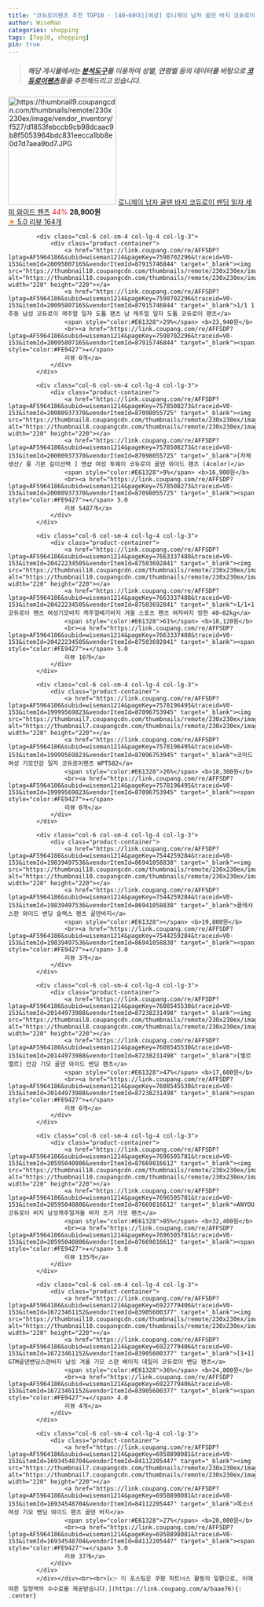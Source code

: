 ```yaml
---
title: "코듀로이팬츠 추천 TOP10 - [40~60대][여성] 로니제이 남자 골덴 바지 코듀로이 밴딩 일자 세미 와이드 팬츠"
author: WiseMan
categories: shopping
tags: [Top10, shopping]
pin: true
---
```


> ##### 해당 게시물에서는 [**분석도구**](https://itemscout.io/)를 이용하여 **성별**, **연령별** 등의 데이터를 바탕으로 [**코듀로이팬츠**](https://link.coupang.com/a/baae76)들을 추천해드리고 있습니다.
<div class="container"><div class="row">
            <div class="col-6 col-sm-4 col-lg-4 col-lg-3">
                <div class="product-container">
                    <a href="https://link.coupang.com/re/AFFSDP?lptag=AF5964186&subid=wiseman1214&pageKey=7590202689&traceid=V0-153&itemId=20055365872&vendorItemId=87151478290" target="_blank"><img src="https://thumbnail9.coupangcdn.com/thumbnails/remote/230x230ex/image/vendor_inventory/f527/d1853febccb9cb98dcaac9b8f5053964bdc831eecca1bb8e0d7d7aea9bd7.JPG" alt="https://thumbnail9.coupangcdn.com/thumbnails/remote/230x230ex/image/vendor_inventory/f527/d1853febccb9cb98dcaac9b8f5053964bdc831eecca1bb8e0d7d7aea9bd7.JPG" width="220" height="220"></a>
                    <a href="https://link.coupang.com/re/AFFSDP?lptag=AF5964186&subid=wiseman1214&pageKey=7590202689&traceid=V0-153&itemId=20055365872&vendorItemId=87151478290" target="_blank">로니제이 남자 골덴 바지 코듀로이 밴딩 일자 세미 와이드 팬츠</a>
                    <span style="color:#E61328">44%</span> <b>28,900원</b>
                    <br><a href="https://link.coupang.com/re/AFFSDP?lptag=AF5964186&subid=wiseman1214&pageKey=7590202689&traceid=V0-153&itemId=20055365872&vendorItemId=87151478290" target="_blank"><span style="color:#FE9427">★</span> 5.0
                    리뷰 164개</a>
                </div>
            </div>
            
            <div class="col-6 col-sm-4 col-lg-4 col-lg-3">
                <div class="product-container">
                    <a href="https://link.coupang.com/re/AFFSDP?lptag=AF5964186&subid=wiseman1214&pageKey=7598702296&traceid=V0-153&itemId=20095807165&vendorItemId=87915746844" target="_blank"><img src="https://thumbnail10.coupangcdn.com/thumbnails/remote/230x230ex/image/vendor_inventory/a848/cc9a22abc1402d3719c55948d21a8980fdb0fe9493d6e0f6c68dff94e0a2.jpg" alt="https://thumbnail10.coupangcdn.com/thumbnails/remote/230x230ex/image/vendor_inventory/a848/cc9a22abc1402d3719c55948d21a8980fdb0fe9493d6e0f6c68dff94e0a2.jpg" width="220" height="220"></a>
                    <a href="https://link.coupang.com/re/AFFSDP?lptag=AF5964186&subid=wiseman1214&pageKey=7598702296&traceid=V0-153&itemId=20095807165&vendorItemId=87915746844" target="_blank">1/1 1 추동 남성 코듀로이 캐주얼 일자 도톰 팬츠 남 캐주얼 일자 도톰 코듀로이 팬츠</a>
                    <span style="color:#E61328">29%</span> <b>23,940원</b>
                    <br><a href="https://link.coupang.com/re/AFFSDP?lptag=AF5964186&subid=wiseman1214&pageKey=7598702296&traceid=V0-153&itemId=20095807165&vendorItemId=87915746844" target="_blank"><span style="color:#FE9427">★</span> 
                    리뷰 0개</a>
                </div>
            </div>
            
            <div class="col-6 col-sm-4 col-lg-4 col-lg-3">
                <div class="product-container">
                    <a href="https://link.coupang.com/re/AFFSDP?lptag=AF5964186&subid=wiseman1214&pageKey=7578508273&traceid=V0-153&itemId=20000937370&vendorItemId=87098055725" target="_blank"><img src="https://thumbnail8.coupangcdn.com/thumbnails/remote/230x230ex/image/vendor_inventory/4685/1dd2c94b3506db591b89e92c301a199f73abf51edbaae5709c4b6c0126ff.jpg" alt="https://thumbnail8.coupangcdn.com/thumbnails/remote/230x230ex/image/vendor_inventory/4685/1dd2c94b3506db591b89e92c301a199f73abf51edbaae5709c4b6c0126ff.jpg" width="220" height="220"></a>
                    <a href="https://link.coupang.com/re/AFFSDP?lptag=AF5964186&subid=wiseman1214&pageKey=7578508273&traceid=V0-153&itemId=20000937370&vendorItemId=87098055725" target="_blank">[자체생산/ 롱 기본 길이선택 ] 앤샵 여성 투웨이 코듀로이 골덴 와이드 팬츠 (4color)</a>
                    <span style="color:#E61328">9%</span> <b>16,900원</b>
                    <br><a href="https://link.coupang.com/re/AFFSDP?lptag=AF5964186&subid=wiseman1214&pageKey=7578508273&traceid=V0-153&itemId=20000937370&vendorItemId=87098055725" target="_blank"><span style="color:#FE9427">★</span> 5.0
                    리뷰 5487개</a>
                </div>
            </div>
            
            <div class="col-6 col-sm-4 col-lg-4 col-lg-3">
                <div class="product-container">
                    <a href="https://link.coupang.com/re/AFFSDP?lptag=AF5964186&subid=wiseman1214&pageKey=7663337488&traceid=V0-153&itemId=20422234505&vendorItemId=87503692841" target="_blank"><img src="https://thumbnail10.coupangcdn.com/thumbnails/remote/230x230ex/image/vendor_inventory/d7c1/c5d98cd9625e0c8747a6adc972655685cfee473233bcd595f90b0916e70b.jpg" alt="https://thumbnail10.coupangcdn.com/thumbnails/remote/230x230ex/image/vendor_inventory/d7c1/c5d98cd9625e0c8747a6adc972655685cfee473233bcd595f90b0916e70b.jpg" width="220" height="220"></a>
                    <a href="https://link.coupang.com/re/AFFSDP?lptag=AF5964186&subid=wiseman1214&pageKey=7663337488&traceid=V0-153&itemId=20422234505&vendorItemId=87503692841" target="_blank">1/1+1 코듀로이 팬츠 여성기모바지 케주얼베기바지 겨울 스포츠 팬츠 여자바지 방한 40~82kg</a>
                    <span style="color:#E61328">61%</span> <b>18,120원</b>
                    <br><a href="https://link.coupang.com/re/AFFSDP?lptag=AF5964186&subid=wiseman1214&pageKey=7663337488&traceid=V0-153&itemId=20422234505&vendorItemId=87503692841" target="_blank"><span style="color:#FE9427">★</span> 5.0
                    리뷰 16개</a>
                </div>
            </div>
            
            <div class="col-6 col-sm-4 col-lg-4 col-lg-3">
                <div class="product-container">
                    <a href="https://link.coupang.com/re/AFFSDP?lptag=AF5964186&subid=wiseman1214&pageKey=7578196495&traceid=V0-153&itemId=19999569823&vendorItemId=87096753945" target="_blank"><img src="https://thumbnail7.coupangcdn.com/thumbnails/remote/230x230ex/image/vendor_inventory/519d/daee3d367fa4028174883569d0bc584db84f9a0ecd4ed3ef9a8a3681ba4f.jpg" alt="https://thumbnail7.coupangcdn.com/thumbnails/remote/230x230ex/image/vendor_inventory/519d/daee3d367fa4028174883569d0bc584db84f9a0ecd4ed3ef9a8a3681ba4f.jpg" width="220" height="220"></a>
                    <a href="https://link.coupang.com/re/AFFSDP?lptag=AF5964186&subid=wiseman1214&pageKey=7578196495&traceid=V0-153&itemId=19999569823&vendorItemId=87096753945" target="_blank">코마드 여성 기모안감 일자 코듀로이팬츠 WPT582</a>
                    <span style="color:#E61328">26%</span> <b>18,300원</b>
                    <br><a href="https://link.coupang.com/re/AFFSDP?lptag=AF5964186&subid=wiseman1214&pageKey=7578196495&traceid=V0-153&itemId=19999569823&vendorItemId=87096753945" target="_blank"><span style="color:#FE9427">★</span> 
                    리뷰 0개</a>
                </div>
            </div>
            
            <div class="col-6 col-sm-4 col-lg-4 col-lg-3">
                <div class="product-container">
                    <a href="https://link.coupang.com/re/AFFSDP?lptag=AF5964186&subid=wiseman1214&pageKey=7544259284&traceid=V0-153&itemId=19839497536&vendorItemId=86941058838" target="_blank"><img src="https://thumbnail10.coupangcdn.com/thumbnails/remote/230x230ex/image/vendor_inventory/5d60/517d742a59a40fd7b9991a66b2171fba2ab7b338b9996007dd44b87d786b.jpg" alt="https://thumbnail10.coupangcdn.com/thumbnails/remote/230x230ex/image/vendor_inventory/5d60/517d742a59a40fd7b9991a66b2171fba2ab7b338b9996007dd44b87d786b.jpg" width="220" height="220"></a>
                    <a href="https://link.coupang.com/re/AFFSDP?lptag=AF5964186&subid=wiseman1214&pageKey=7544259284&traceid=V0-153&itemId=19839497536&vendorItemId=86941058838" target="_blank">끌레샤 스판 와이드 밴딩 슬랙스 팬츠 골덴바지</a>
                    <span style="color:#E61328"></span> <b>19,800원</b>
                    <br><a href="https://link.coupang.com/re/AFFSDP?lptag=AF5964186&subid=wiseman1214&pageKey=7544259284&traceid=V0-153&itemId=19839497536&vendorItemId=86941058838" target="_blank"><span style="color:#FE9427">★</span> 3.0
                    리뷰 3개</a>
                </div>
            </div>
            
            <div class="col-6 col-sm-4 col-lg-4 col-lg-3">
                <div class="product-container">
                    <a href="https://link.coupang.com/re/AFFSDP?lptag=AF5964186&subid=wiseman1214&pageKey=7608545530&traceid=V0-153&itemId=20144973988&vendorItemId=87238231498" target="_blank"><img src="https://thumbnail8.coupangcdn.com/thumbnails/remote/230x230ex/image/vendor_inventory/3cac/ae356e52e9f5ee394b77849c6c3c4a6248f8100632324317363318765b36.jpg" alt="https://thumbnail8.coupangcdn.com/thumbnails/remote/230x230ex/image/vendor_inventory/3cac/ae356e52e9f5ee394b77849c6c3c4a6248f8100632324317363318765b36.jpg" width="220" height="220"></a>
                    <a href="https://link.coupang.com/re/AFFSDP?lptag=AF5964186&subid=wiseman1214&pageKey=7608545530&traceid=V0-153&itemId=20144973988&vendorItemId=87238231498" target="_blank">[벨르엘르] 안감 기모 골덴 와이드 밴딩 팬츠</a>
                    <span style="color:#E61328">47%</span> <b>17,600원</b>
                    <br><a href="https://link.coupang.com/re/AFFSDP?lptag=AF5964186&subid=wiseman1214&pageKey=7608545530&traceid=V0-153&itemId=20144973988&vendorItemId=87238231498" target="_blank"><span style="color:#FE9427">★</span> 
                    리뷰 0개</a>
                </div>
            </div>
            
            <div class="col-6 col-sm-4 col-lg-4 col-lg-3">
                <div class="product-container">
                    <a href="https://link.coupang.com/re/AFFSDP?lptag=AF5964186&subid=wiseman1214&pageKey=7696505781&traceid=V0-153&itemId=20595040806&vendorItemId=87669816612" target="_blank"><img src="https://thumbnail10.coupangcdn.com/thumbnails/remote/230x230ex/image/vendor_inventory/8204/fb5acca3085f6e09ddd6a375ed3d5a57d83deaa7b37034c547c0c4357a50.jpg" alt="https://thumbnail10.coupangcdn.com/thumbnails/remote/230x230ex/image/vendor_inventory/8204/fb5acca3085f6e09ddd6a375ed3d5a57d83deaa7b37034c547c0c4357a50.jpg" width="220" height="220"></a>
                    <a href="https://link.coupang.com/re/AFFSDP?lptag=AF5964186&subid=wiseman1214&pageKey=7696505781&traceid=V0-153&itemId=20595040806&vendorItemId=87669816612" target="_blank">ANYOU 코듀로이 바지 남성캐주얼겨울 바지 조거 기모 팬츠</a>
                    <span style="color:#E61328">85%</span> <b>32,400원</b>
                    <br><a href="https://link.coupang.com/re/AFFSDP?lptag=AF5964186&subid=wiseman1214&pageKey=7696505781&traceid=V0-153&itemId=20595040806&vendorItemId=87669816612" target="_blank"><span style="color:#FE9427">★</span> 5.0
                    리뷰 135개</a>
                </div>
            </div>
            
            <div class="col-6 col-sm-4 col-lg-4 col-lg-3">
                <div class="product-container">
                    <a href="https://link.coupang.com/re/AFFSDP?lptag=AF5964186&subid=wiseman1214&pageKey=6922779406&traceid=V0-153&itemId=16723461152&vendorItemId=83905600377" target="_blank"><img src="https://thumbnail10.coupangcdn.com/thumbnails/remote/230x230ex/image/vendor_inventory/40dd/0a0054eeca7b5e342ecf105b6652465342499ddbe4cc9e9bdfbf3bf0dff9.jpg" alt="https://thumbnail10.coupangcdn.com/thumbnails/remote/230x230ex/image/vendor_inventory/40dd/0a0054eeca7b5e342ecf105b6652465342499ddbe4cc9e9bdfbf3bf0dff9.jpg" width="220" height="220"></a>
                    <a href="https://link.coupang.com/re/AFFSDP?lptag=AF5964186&subid=wiseman1214&pageKey=6922779406&traceid=V0-153&itemId=16723461152&vendorItemId=83905600377" target="_blank">[1+1] GTM골덴밴딩스판바지 남성 겨울 기모 스판 베이직 데일리 코듀로이 밴딩 팬츠</a>
                    <span style="color:#E61328">36%</span> <b>24,800원</b>
                    <br><a href="https://link.coupang.com/re/AFFSDP?lptag=AF5964186&subid=wiseman1214&pageKey=6922779406&traceid=V0-153&itemId=16723461152&vendorItemId=83905600377" target="_blank"><span style="color:#FE9427">★</span> 4.0
                    리뷰 4개</a>
                </div>
            </div>
            
            <div class="col-6 col-sm-4 col-lg-4 col-lg-3">
                <div class="product-container">
                    <a href="https://link.coupang.com/re/AFFSDP?lptag=AF5964186&subid=wiseman1214&pageKey=6958898081&traceid=V0-153&itemId=16934548704&vendorItemId=84112205447" target="_blank"><img src="https://thumbnail7.coupangcdn.com/thumbnails/remote/230x230ex/image/vendor_inventory/c2b5/dc84be867532ad3f6a575b58ea42891a335cd1945d49e48de36faf9bb794.jpg" alt="https://thumbnail7.coupangcdn.com/thumbnails/remote/230x230ex/image/vendor_inventory/c2b5/dc84be867532ad3f6a575b58ea42891a335cd1945d49e48de36faf9bb794.jpg" width="220" height="220"></a>
                    <a href="https://link.coupang.com/re/AFFSDP?lptag=AF5964186&subid=wiseman1214&pageKey=6958898081&traceid=V0-153&itemId=16934548704&vendorItemId=84112205447" target="_blank">똑소녀 여성 기모 밴딩 와이드 팬츠 골덴 바지</a>
                    <span style="color:#E61328">27%</span> <b>20,000원</b>
                    <br><a href="https://link.coupang.com/re/AFFSDP?lptag=AF5964186&subid=wiseman1214&pageKey=6958898081&traceid=V0-153&itemId=16934548704&vendorItemId=84112205447" target="_blank"><span style="color:#FE9427">★</span> 5.0
                    리뷰 37개</a>
                </div>
            </div>
            </div></div><br><br>[👉 이 포스팅은 쿠팡 파트너스 활동의 일환으로, 이에 따른 일정액의 수수료를 제공받습니다.](https://link.coupang.com/a/baae76){: .center}